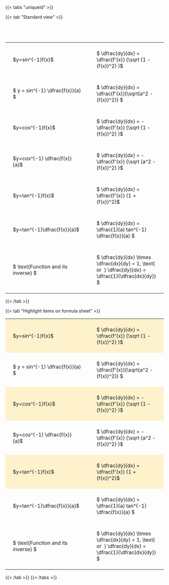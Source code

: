 ---
---

{{< tabs "uniqueid" >}}

{{< tab "Standard view" >}}

#  
<br>
<style type="text/css">
#T_518ec th.col_heading {
  text-align: left;
  font-size: 1em;
}
#T_518ec td {
  text-align: left;
  font-size: 1em;
  padding: 1.5em;
}
#T_518ec_row0_col0, #T_518ec_row1_col0, #T_518ec_row2_col0, #T_518ec_row3_col0, #T_518ec_row4_col0, #T_518ec_row5_col0, #T_518ec_row6_col0 {
  width: 300px;
  white-space: pre-wrap;
}
#T_518ec_row0_col1, #T_518ec_row1_col1, #T_518ec_row2_col1, #T_518ec_row3_col1, #T_518ec_row4_col1, #T_518ec_row5_col1, #T_518ec_row6_col1 {
  width: 400px;
  white-space: pre-wrap;
}
</style>
<table id="T_518ec">
  <thead>
  </thead>
  <tbody>
    <tr>
      <td id="T_518ec_row0_col0" class="data row0 col0" >$y=sin^{-1}f(x)$</td>
      <td id="T_518ec_row0_col1" class="data row0 col1" >$ \dfrac{dy}{dx} = \dfrac{f'(x)} {\sqrt {1 - (f(x))^2} }$</td>
    </tr>
    <tr>
      <td id="T_518ec_row1_col0" class="data row1 col0" >$ y = sin^{-1} \dfrac{f(x)}{a} $</td>
      <td id="T_518ec_row1_col1" class="data row1 col1" >$ \dfrac{dy}{dx} = \dfrac{f'(x)}{\sqrt{a^2 - (f(x))^2}} $</td>
    </tr>
    <tr>
      <td id="T_518ec_row2_col0" class="data row2 col0" >$y=cos^{-1}f(x)$</td>
      <td id="T_518ec_row2_col1" class="data row2 col1" >$ \dfrac{dy}{dx} = - \dfrac{f'(x)} {\sqrt {1 - (f(x))^2} }$</td>
    </tr>
    <tr>
      <td id="T_518ec_row3_col0" class="data row3 col0" >$y=cos^{-1} \dfrac{f(x)}{a}$</td>
      <td id="T_518ec_row3_col1" class="data row3 col1" >$ \dfrac{dy}{dx} = - \dfrac{f'(x)} {\sqrt {a^2 - (f(x))^2} }$</td>
    </tr>
    <tr>
      <td id="T_518ec_row4_col0" class="data row4 col0" >$y=tan^{-1}f(x)$</td>
      <td id="T_518ec_row4_col1" class="data row4 col1" >$ \dfrac{dy}{dx} = \dfrac{f'(x)} {1 + (f(x))^2}$</td>
    </tr>
    <tr>
      <td id="T_518ec_row5_col0" class="data row5 col0" >$y=tan^{-1}\dfrac{f(x)}{a}$</td>
      <td id="T_518ec_row5_col1" class="data row5 col1" >$ \dfrac{dy}{dx} =  \dfrac{1}{a} tan^{-1} \dfrac{f(x)}{a} $</td>
    </tr>
    <tr>
      <td id="T_518ec_row6_col0" class="data row6 col0" >$ \text{Function and its inverse} $</td>
      <td id="T_518ec_row6_col1" class="data row6 col1" >$ \dfrac{dy}{dx} \times \dfrac{dx}{dy} = 1, \text{  or  } \dfrac{dy}{dx} = \dfrac{1}{\dfrac{dx}{dy}} $</td>
    </tr>
  </tbody>
</table>
{{< /tab >}}

{{< tab "Highlight items on formula sheet" >}}<style type="text/css">
#T_d0ad7 th.col_heading {
  text-align: left;
  font-size: 1em;
}
#T_d0ad7 td {
  text-align: left;
  font-size: 1em;
  padding: 1.5em;
}
#T_d0ad7_row0_col0, #T_d0ad7_row2_col0, #T_d0ad7_row4_col0 {
  width: 300px;
  background-color: rgba(255,194,10, 0.2);
  white-space: pre-wrap;
}
#T_d0ad7_row0_col1, #T_d0ad7_row2_col1, #T_d0ad7_row4_col1 {
  width: 400px;
  background-color: rgba(255,194,10, 0.2);
  white-space: pre-wrap;
}
#T_d0ad7_row1_col0, #T_d0ad7_row3_col0, #T_d0ad7_row5_col0, #T_d0ad7_row6_col0 {
  width: 300px;
  white-space: pre-wrap;
}
#T_d0ad7_row1_col1, #T_d0ad7_row3_col1, #T_d0ad7_row5_col1, #T_d0ad7_row6_col1 {
  width: 400px;
  white-space: pre-wrap;
}
</style>
<table id="T_d0ad7">
  <thead>
  </thead>
  <tbody>
    <tr>
      <td id="T_d0ad7_row0_col0" class="data row0 col0" >$y=sin^{-1}f(x)$</td>
      <td id="T_d0ad7_row0_col1" class="data row0 col1" >$ \dfrac{dy}{dx} = \dfrac{f'(x)} {\sqrt {1 - (f(x))^2} }$</td>
    </tr>
    <tr>
      <td id="T_d0ad7_row1_col0" class="data row1 col0" >$ y = sin^{-1} \dfrac{f(x)}{a} $</td>
      <td id="T_d0ad7_row1_col1" class="data row1 col1" >$ \dfrac{dy}{dx} = \dfrac{f'(x)}{\sqrt{a^2 - (f(x))^2}} $</td>
    </tr>
    <tr>
      <td id="T_d0ad7_row2_col0" class="data row2 col0" >$y=cos^{-1}f(x)$</td>
      <td id="T_d0ad7_row2_col1" class="data row2 col1" >$ \dfrac{dy}{dx} = - \dfrac{f'(x)} {\sqrt {1 - (f(x))^2} }$</td>
    </tr>
    <tr>
      <td id="T_d0ad7_row3_col0" class="data row3 col0" >$y=cos^{-1} \dfrac{f(x)}{a}$</td>
      <td id="T_d0ad7_row3_col1" class="data row3 col1" >$ \dfrac{dy}{dx} = - \dfrac{f'(x)} {\sqrt {a^2 - (f(x))^2} }$</td>
    </tr>
    <tr>
      <td id="T_d0ad7_row4_col0" class="data row4 col0" >$y=tan^{-1}f(x)$</td>
      <td id="T_d0ad7_row4_col1" class="data row4 col1" >$ \dfrac{dy}{dx} = \dfrac{f'(x)} {1 + (f(x))^2}$</td>
    </tr>
    <tr>
      <td id="T_d0ad7_row5_col0" class="data row5 col0" >$y=tan^{-1}\dfrac{f(x)}{a}$</td>
      <td id="T_d0ad7_row5_col1" class="data row5 col1" >$ \dfrac{dy}{dx} =  \dfrac{1}{a} tan^{-1} \dfrac{f(x)}{a} $</td>
    </tr>
    <tr>
      <td id="T_d0ad7_row6_col0" class="data row6 col0" >$ \text{Function and its inverse} $</td>
      <td id="T_d0ad7_row6_col1" class="data row6 col1" >$ \dfrac{dy}{dx} \times \dfrac{dx}{dy} = 1, \text{  or  } \dfrac{dy}{dx} = \dfrac{1}{\dfrac{dx}{dy}} $</td>
    </tr>
  </tbody>
</table>
{{< /tab >}}
{{< /tabs >}}